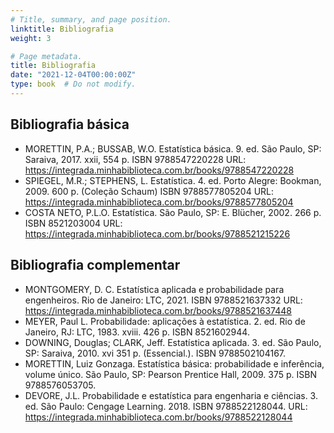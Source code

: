 ```yaml
---
# Title, summary, and page position.
linktitle: Bibliografia
weight: 3

# Page metadata.
title: Bibliografia
date: "2021-12-04T00:00:00Z"
type: book  # Do not modify.
---
```


<!-- MA63E Estatística Aplicada -->

## Bibliografia básica

* MORETTIN, P.A.; BUSSAB, W.O. Estatística básica. 9. ed. São Paulo, SP: Saraiva, 2017. xxii, 554 p. ISBN 9788547220228 URL: <https://integrada.minhabiblioteca.com.br/books/9788547220228>
* SPIEGEL, M.R.; STEPHENS, L. Estatística. 4. ed. Porto Alegre: Bookman, 2009. 600 p. (Coleção Schaum) ISBN 9788577805204 URL: <https://integrada.minhabiblioteca.com.br/books/9788577805204>
* COSTA NETO, P.L.O. Estatística. São Paulo, SP: E. Blücher, 2002. 266 p. ISBN 8521203004 URL: <https://integrada.minhabiblioteca.com.br/books/9788521215226>

## Bibliografia complementar

* MONTGOMERY, D. C. Estatística aplicada e probabilidade para engenheiros. Rio de Janeiro: LTC, 2021. ISBN 9788521637332 URL: <https://integrada.minhabiblioteca.com.br/books/9788521637448>
* MEYER, Paul L. Probabilidade: aplicações à estatística. 2. ed. Rio de Janeiro, RJ: LTC, 1983. xviii. 426 p. ISBN 8521602944.
* DOWNING, Douglas; CLARK, Jeff. Estatística aplicada. 3. ed. São Paulo, SP: Saraiva, 2010. xvi 351 p. (Essencial.). ISBN 9788502104167.
* MORETTIN, Luiz Gonzaga. Estatística básica: probabilidade e inferência, volume único. São Paulo, SP: Pearson Prentice Hall, 2009. 375 p. ISBN 9788576053705.
* DEVORE, J.L. Probabilidade e estatística para engenharia e ciências. 3. ed. São Paulo: Cengage Learning. 2018. ISBN 9788522128044. URL: <https://integrada.minhabiblioteca.com.br/books/9788522128044>
